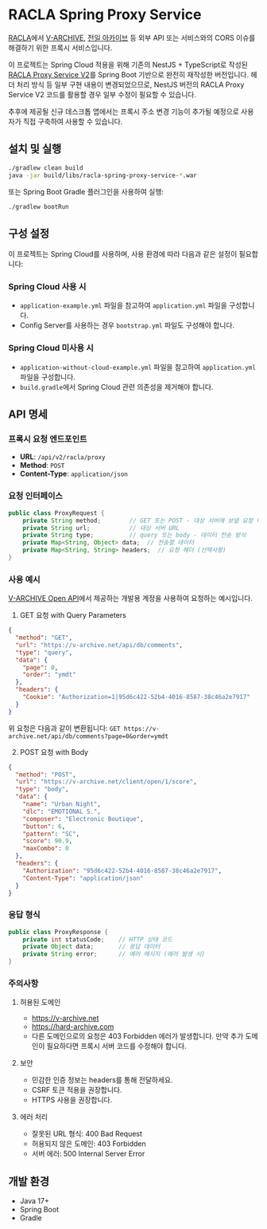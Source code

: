# RACLA Spring Proxy Service

[RACLA](https://racla.app)에서 [V-ARCHIVE](https://v-archive.net), [전일 아카이브](https://hard-archive.com) 등 외부 API 또는 서비스와의 CORS 이슈를 해결하기 위한 프록시 서비스입니다.    

이 프로젝트는 Spring Cloud 적용을 위해 기존의 NestJS + TypeScript로 작성된 [RACLA Proxy Service V2](https://github.com/RACLA-DEV/racla-proxy-service-v2)를 Spring Boot 기반으로 완전히 재작성한 버전입니다. 헤더 처리 방식 등 일부 구현 내용이 변경되었으므로, NestJS 버전의 RACLA Proxy Service V2 코드를 활용할 경우 일부 수정이 필요할 수 있습니다.

추후에 제공될 신규 데스크톱 앱에서는 프록시 주소 변경 기능이 추가될 예정으로 사용자가 직접 구축하여 사용할 수 있습니다.

## 설치 및 실행

```bash
./gradlew clean build
java -jar build/libs/racla-spring-proxy-service-*.war
```

또는 Spring Boot Gradle 플러그인을 사용하여 실행:

```bash
./gradlew bootRun
```

## 구성 설정

이 프로젝트는 Spring Cloud를 사용하며, 사용 환경에 따라 다음과 같은 설정이 필요합니다:

### Spring Cloud 사용 시
- `application-example.yml` 파일을 참고하여 `application.yml` 파일을 구성합니다.
- Config Server를 사용하는 경우 `bootstrap.yml` 파일도 구성해야 합니다.

### Spring Cloud 미사용 시
- `application-without-cloud-example.yml` 파일을 참고하여 `application.yml` 파일을 구성합니다.
- `build.gradle`에서 Spring Cloud 관련 의존성을 제거해야 합니다.

## API 명세

### 프록시 요청 엔드포인트

- **URL**: `/api/v2/racla/proxy`
- **Method**: `POST`
- **Content-Type**: `application/json`

### 요청 인터페이스

```java
public class ProxyRequest {
    private String method;        // GET 또는 POST - 대상 서버에 보낼 요청 메소드
    private String url;           // 대상 서버 URL
    private String type;          // query 또는 body - 데이터 전송 방식
    private Map<String, Object> data;  // 전송할 데이터
    private Map<String, String> headers;  // 요청 헤더 (선택사항)
}
```

### 사용 예시

[V-ARCHIVE Open API](https://github.com/djmax-in/openapi)에서 제공하는 개발용 계정을 사용하여 요청하는 예시입니다.

1. GET 요청 with Query Parameters
```json
{
  "method": "GET",
  "url": "https://v-archive.net/api/db/comments",
  "type": "query",
  "data": {
    "page": 0,
    "order": "ymdt"
  },
  "headers": {
    "Cookie": "Authorization=1|95d6c422-52b4-4016-8587-38c46a2e7917"
  }
}
```
위 요청은 다음과 같이 변환됩니다: `GET https://v-archive.net/api/db/comments?page=0&order=ymdt`

2. POST 요청 with Body
```json
{
  "method": "POST",
  "url": "https://v-archive.net/client/open/1/score",
  "type": "body",
  "data": {
    "name": "Urban Night",
    "dlc": "EMOTIONAL S.",
    "composer": "Electronic Boutique",
    "button": 6,
    "pattern": "SC",
    "score": 90.9,
    "maxCombo": 0
  },
  "headers": {
    "Authorization": "95d6c422-52b4-4016-8587-38c46a2e7917",
    "Content-Type": "application/json"
  }
}
```

### 응답 형식

```java
public class ProxyResponse {
    private int statusCode;    // HTTP 상태 코드
    private Object data;       // 응답 데이터
    private String error;      // 에러 메시지 (에러 발생 시)
}
```

### 주의사항

1. 허용된 도메인
   - https://v-archive.net
   - https://hard-archive.com
   - 다른 도메인으로의 요청은 403 Forbidden 에러가 발생합니다. 만약 추가 도메인이 필요하다면 프록시 서버 코드를 수정해야 합니다.

2. 보안
   - 민감한 인증 정보는 headers를 통해 전달하세요.
   - CSRF 토큰 적용을 권장합니다.
   - HTTPS 사용을 권장합니다.

3. 에러 처리
   - 잘못된 URL 형식: 400 Bad Request
   - 허용되지 않은 도메인: 403 Forbidden
   - 서버 에러: 500 Internal Server Error

## 개발 환경

- Java 17+
- Spring Boot 
- Gradle 
